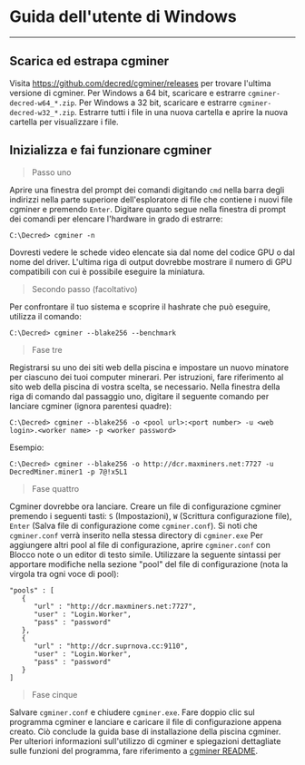 # <i class="fa fa-windows"></i> Guida dell'utente di Windows 

---

## <i class="fa fa-download"></i> Scarica ed estrapa cgminer 

Visita https://github.com/decred/cgminer/releases  per trovare l'ultima versione di cgminer. Per Windows a 64 bit, scaricare e estrarre `cgminer-decred-w64_*.zip`. Per Windows a 32 bit, scaricare e estrarre `cgminer-decred-w32_*.zip`. Estrarre tutti i file in una nuova cartella e aprire la nuova cartella per visualizzare i file.

## <i class="fa fa-play-circle"></i> Inizializza e fai funzionare cgminer 

> Passo uno

Aprire una finestra del prompt dei comandi digitando `cmd` nella barra degli indirizzi nella parte superiore dell'esploratore di file che contiene i nuovi file cgminer e premendo `Enter`. Digitare quanto segue nella finestra di prompt dei comandi per elencare l'hardware in grado di estrarre:

```no-highlight
C:\Decred> cgminer -n
```

Dovresti vedere le schede video elencate sia dal nome del codice GPU o dal nome del driver. L'ultima riga di output dovrebbe mostrare il numero di GPU compatibili con cui è possibile eseguire la miniatura.

> Secondo passo (facoltativo)

Per confrontare il tuo sistema e scoprire il hashrate che può eseguire, utilizza il comando:

```no-highlight
C:\Decred> cgminer --blake256 --benchmark
```

> Fase tre

Registrarsi su uno dei siti web della piscina e impostare un nuovo minatore per ciascuno dei tuoi computer minerari. Per istruzioni, fare riferimento al sito web della piscina di vostra scelta, se necessario. Nella finestra della riga di comando dal passaggio uno, digitare il seguente comando per lanciare cgminer (ignora parentesi quadre):

```no-highlight
C:\Decred> cgminer --blake256 -o <pool url>:<port number> -u <web login>.<worker name> -p <worker password>
```

Esempio:

```no-highlight
C:\Decred> cgminer --blake256 -o http://dcr.maxminers.net:7727 -u DecredMiner.miner1 -p 7@!x5L1
```

> Fase quattro

Cgminer dovrebbe ora lanciare. Creare un file di configurazione cgminer premendo i seguenti tasti: `S` (Impostazioni), `W` (Scrittura configurazione file), `Enter` (Salva file di configurazione come `cgminer.conf`). Si noti che `cgminer.conf` verrà inserito nella stessa directory di `cgminer.exe` Per aggiungere altri pool al file di configurazione, aprire `cgminer.conf` con Blocco note o un editor di testo simile. Utilizzare la seguente sintassi per apportare modifiche nella sezione "pool" del file di configurazione (nota la virgola tra ogni voce di pool):

```no-highlight
"pools" : [
   {
      "url" : "http://dcr.maxminers.net:7727",
      "user" : "Login.Worker",
      "pass" : "password"
   },
   {
      "url" : "http://dcr.suprnova.cc:9110",
      "user" : "Login.Worker",
      "pass" : "password"
   }
]
```

> Fase cinque

Salvare `cgminer.conf` e chiudere `cgminer.exe`. Fare doppio clic sul programma cgminer e lanciare e caricare il file di configurazione appena creato. Ciò conclude la guida base di installazione della piscina cgminer. Per ulteriori informazioni sull'utilizzo di cgminer e spiegazioni dettagliate sulle funzioni del programma, fare riferimento a [cgminer README](https://github.com/decred/cgminer/blob/3.7/README).
